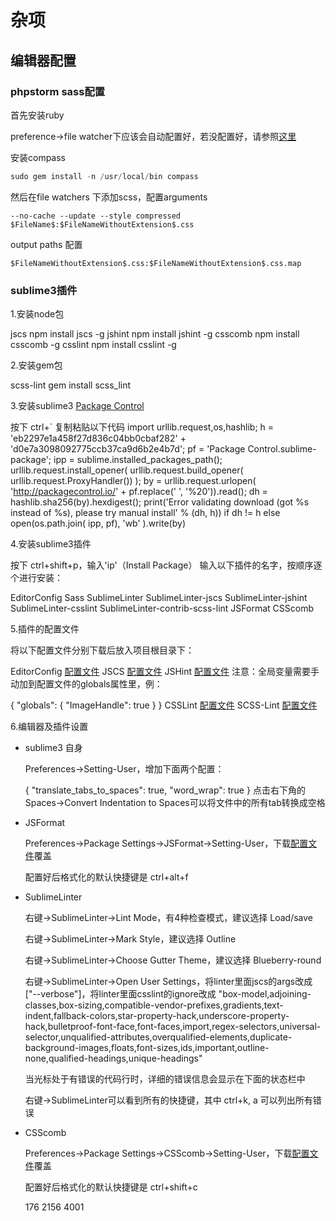 # 杂项

## 编辑器配置

### phpstorm sass配置
 
首先安装ruby

preference->file watcher下应该会自动配置好，若没配置好，请参照[这里](https://stackoverflow.com/questions/15760140/phpstorm-scss-file-watcher-settings)

安装compass

```javascript
sudo gem install -n /usr/local/bin compass
```

然后在file watchers 下添加scss，配置arguments

```
--no-cache --update --style compressed $FileName$:$FileNameWithoutExtension$.css
```

output paths 配置
```
$FileNameWithoutExtension$.css:$FileNameWithoutExtension$.css.map
```


### sublime3插件

1.安装node包

jscs npm install jscs -g
jshint npm install jshint -g
csscomb npm install csscomb -g
csslint npm install csslint -g

2.安装gem包

scss-lint gem install scss_lint

3.安装sublime3 [Package Control](https://packagecontrol.io/installation#st3)

按下 ctrl+`
复制粘贴以下代码 import urllib.request,os,hashlib; h = 'eb2297e1a458f27d836c04bb0cbaf282' + 'd0e7a3098092775ccb37ca9d6b2e4b7d'; pf = 'Package Control.sublime-package'; ipp = sublime.installed_packages_path(); urllib.request.install_opener( urllib.request.build_opener( urllib.request.ProxyHandler()) ); by = urllib.request.urlopen( 'http://packagecontrol.io/' + pf.replace(' ', '%20')).read(); dh = hashlib.sha256(by).hexdigest(); print('Error validating download (got %s instead of %s), please try manual install' % (dh, h)) if dh != h else open(os.path.join( ipp, pf), 'wb' ).write(by)

4.安装sublime3插件
    
按下 ctrl+shift+p，输入'ip'（Install Package）
输入以下插件的名字，按顺序逐个进行安装：

EditorConfig
Sass
SublimeLinter
SublimeLinter-jscs
SublimeLinter-jshint
SublimeLinter-csslint
SublimeLinter-contrib-scss-lint
JSFormat
CSScomb

5.插件的配置文件

将以下配置文件分别下载后放入项目根目录下：

EditorConfig [配置文件](http://alloyteam.github.io/CodeGuide/.editorconfig)
JSCS [配置文件](http://alloyteam.github.io/CodeGuide/.jscsrc)
JSHint [配置文件](http://alloyteam.github.io/CodeGuide/.jshintrc)
注意：全局变量需要手动加到配置文件的globals属性里，例：

{
    "globals": {
        "ImageHandle": true
    }
}
CSSLint [配置文件](http://alloyteam.github.io/CodeGuide/.csslintrc)
SCSS-Lint [配置文件](http://alloyteam.github.io/CodeGuide/.scss-lint.yml)

6.编辑器及插件设置

* sublime3 自身

    Preferences->Setting-User，增加下面两个配置：
    
    {
        "translate_tabs_to_spaces": true,
        "word_wrap": true
    }
    点击右下角的Spaces->Convert Indentation to Spaces可以将文件中的所有tab转换成空格

* JSFormat

    Preferences->Package Settings->JSFormat->Setting-User，下载[配置文件](http://alloyteam.github.io/CodeGuide/jsformat_setting_user.json)覆盖
    
    配置好后格式化的默认快捷键是 ctrl+alt+f

* SublimeLinter

    右键->SublimeLinter->Lint Mode，有4种检查模式，建议选择 Load/save
    
    右键->SublimeLinter->Mark Style，建议选择 Outline
    
    右键->SublimeLinter->Choose Gutter Theme，建议选择 Blueberry-round
    
    右键->SublimeLinter->Open User Settings，将linter里面jscs的args改成 ["--verbose"]，将linter里面csslint的ignore改成 "box-model,adjoining-classes,box-sizing,compatible-vendor-prefixes,gradients,text-indent,fallback-colors,star-property-hack,underscore-property-hack,bulletproof-font-face,font-faces,import,regex-selectors,universal-selector,unqualified-attributes,overqualified-elements,duplicate-background-images,floats,font-sizes,ids,important,outline-none,qualified-headings,unique-headings"
    
    当光标处于有错误的代码行时，详细的错误信息会显示在下面的状态栏中
    
    右键->SublimeLinter可以看到所有的快捷键，其中 ctrl+k, a 可以列出所有错误

* CSScomb

    Preferences->Package Settings->CSScomb->Setting-User，下载[配置文件](http://alloyteam.github.io/CodeGuide/csscomb_setting_user.json)覆盖
    
    配置好后格式化的默认快捷键是 ctrl+shift+c
    
    
    176 2156 4001